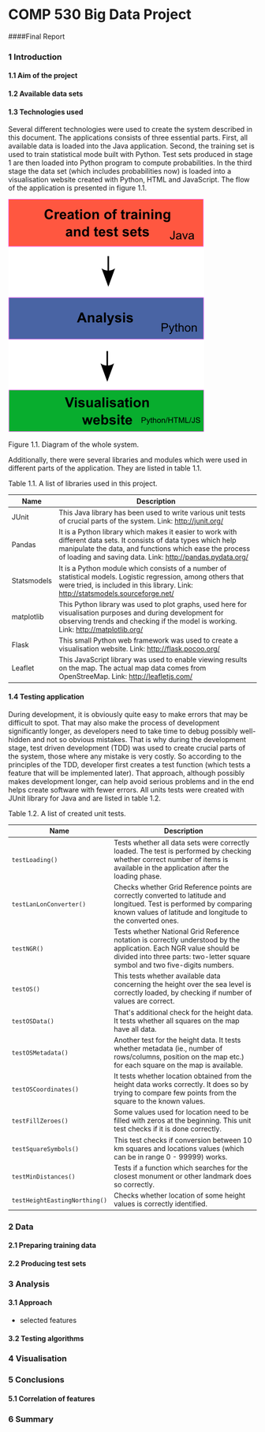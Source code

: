 # COMP 530 Big Data Project
####Final Report

### 1 Introduction

#### 1.1 Aim of the project

#### 1.2 Available data sets

#### 1.3 Technologies used

Several different technologies were used to create the system described in this document.
The applications consists of three essential parts. First, all available data is loaded into the Java application. Second, the training set is used to train statistical mode built with Python. Test sets produced in stage 1 are then loaded into Python program to compute probabilities. In the third stage the data set (which includes probabilities now) is loaded into a visualisation website created with Python, HTML and JavaScript. The flow of the application is presented in figure 1.1.

![Diagram](diagram.png "Diagram")

Figure 1.1. Diagram of the whole system.

Additionally, there were several libraries and modules which were used in different parts of the application. They are listed in table 1.1.

Table 1.1. A list of libraries used in this project.

|Name|Description|
|----|-----------|
|JUnit|This Java library has been used to write various unit tests of crucial parts of the system. Link: http://junit.org/|
|Pandas|It is a Python library which makes it easier to work with different data sets. It consists of data types which help manipulate the data, and functions which ease the process of loading and saving data. Link: http://pandas.pydata.org/|
|Statsmodels|It is a Python module which consists of a number of statistical models. Logistic regression, among others that were tried, is included in this library. Link: http://statsmodels.sourceforge.net/|
|matplotlib|This Python library was used to plot graphs, used here for visualisation purposes and during development for observing trends and checking if the model is working. Link: http://matplotlib.org/|
|Flask|This small Python web framework was used to create a visualisation website. Link: http://flask.pocoo.org/|
|Leaflet|This JavaScript library was used to enable viewing results on the map. The actual map data comes from OpenStreeMap. Link: http://leafletjs.com/|


#### 1.4 Testing application

During development, it is obviously quite easy to make errors that may be difficult to spot. That may also make the process of development significantly longer, as developers need to take time to debug possibly well-hidden and not so obvious mistakes. That is why during the development stage, test driven development (TDD) was used to create crucial parts of the system, those where any mistake is very costly. So according to the principles of the TDD, developer first creates a test function (which tests a feature that will be implemented later). That approach, although possibly makes development longer, can help avoid serious problems and in the end helps create software with fewer errors. All units tests were created with JUnit library for Java and are listed in table 1.2.

Table 1.2. A list of created unit tests.

|Name|Description|
|----|-----------|
|`testLoading()`|Tests whether all data sets were correctly loaded. The test is performed by checking whether correct number of items is available in the application after the loading phase.|
|`testLanLonConverter()`|Checks whether Grid Reference points are correctly converted to latitude and longitued. Test is performed by comparing known values of latitude and longitude to the converted ones.|
|`testNGR()`|Tests whether National Grid Reference notation is correctly understood by the application. Each NGR value should be divided into three parts: two-letter square symbol and two five-digits numbers.|
|`testOS()`|This tests whether available data concerning the height over the sea level is correctly loaded, by checking if number of values are correct.|
|`testOSData()`|That's additional check for the height data. It tests whether all squares on the map have all data.|
|`testOSMetadata()`|Another test for the height data. It tests whether metadata (ie., number of rows/columns, position on the map etc.) for each square on the map is available.|
|`testOSCoordinates()`|It tests whether location obtained from the height data works correctly. It does so by trying to compare few points from the square to the known values.|
|`testFillZeroes()`|Some values used for location need to be filled with zeros at the beginning. This unit test checks if it is done correctly.|
|`testSquareSymbols()`|This test checks if conversion between 10 km squares and locations values (which can be in range 0 - 99999) works. |
|`testMinDistances()`|Tests if a function which searches for the closest monument or other landmark does so correctly.|
|`testHeightEastingNorthing()`|Checks whether location of some height values is correctly identified.|

### 2 Data

#### 2.1 Preparing training data

#### 2.2 Producing test sets

### 3 Analysis



#### 3.1 Approach

- selected features

#### 3.2 Testing algorithms

### 4 Visualisation

### 5 Conclusions

#### 5.1 Correlation of features

### 6 Summary
